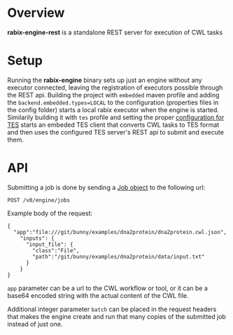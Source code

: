 # Overview

**rabix-engine-rest** is a standalone REST server for execution of CWL tasks

# Setup

Running the **rabix-engine** binary sets up just an engine without any executor connected, leaving the registration of executors possible through the REST api. Building the project with `embedded` maven profile and adding the 
`backend.embedded.types=LOCAL` to the configuration (properties files in the config folder) starts a local rabix executor when the engine is started. Similarily building it with `tes` profile and setting the proper [configuration for TES](https://github.com/rabix/bunny/blob/develop/rabix-backend-tes/README.md) starts an embeded TES client that converts CWL tasks to TES format and then uses the configured TES server's REST api to submit and execute them.

# API

Submitting a job is done by sending a [Job object](https://github.com/rabix/bunny/blob/master/rabix-bindings/src/main/java/org/rabix/bindings/model/Job.java) to the following url:

`POST /v0/engine/jobs`

Example body of the request:

```
{
  "app":"file:///git/bunny/examples/dna2protein/dna2protein.cwl.json",
    "inputs": {
      "input_file": {
        "class":"File",
        "path":"/git/bunny/examples/dna2protein/data/input.txt"
      }
    }
}
```

`app` parameter can be a url to the CWL workflow or tool, or it can be a base64 encoded string with the actual content of the CWL file.

Additional integer parameter `batch` can be placed in the request headers that makes the engine create and run that many copies of the submitted job instead of just one.
